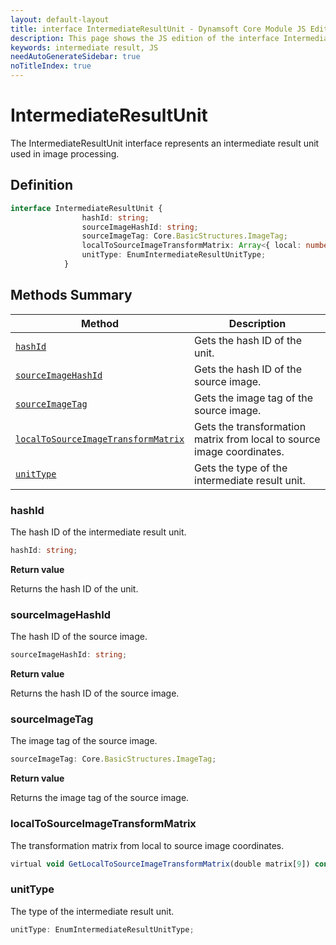 ```yaml
---
layout: default-layout
title: interface IntermediateResultUnit - Dynamsoft Core Module JS Edition API Reference
description: This page shows the JS edition of the interface IntermediateResultUnit in Dynamsoft Core Module.
keywords: intermediate result, JS
needAutoGenerateSidebar: true
noTitleIndex: true
---
```


# IntermediateResultUnit

The IntermediateResultUnit interface represents an intermediate result unit used in image processing.

## Definition

```typescript
interface IntermediateResultUnit {
                hashId: string;
                sourceImageHashId: string;
                sourceImageTag: Core.BasicStructures.ImageTag;
                localToSourceImageTransformMatrix: Array<{ local: number, source: number }>;
                unitType: EnumIntermediateResultUnitType;
            }
```

## Methods Summary

| Method               | Description |
|----------------------|-------------|
| [`hashId`](#hashId) | Gets the hash ID of the unit.|
| [`sourceImageHashId`](#sourceImageHashId) | Gets the hash ID of the source image. |
| [`sourceImageTag`](#sourceImageTag) | Gets the image tag of the source image. |
| [`localToSourceImageTransformMatrix`](#localToSourceImageTransformMatrix) | Gets the transformation matrix from local to source image coordinates. |
| [`unitType`](#unitType) | Gets the type of the intermediate result unit. |

### hashId

The hash ID of the intermediate result unit.

```typescript
hashId: string;
```

**Return value**

Returns the hash ID of the unit. 

### sourceImageHashId

The hash ID of the source image.

```typescript
sourceImageHashId: string;
```

**Return value**

Returns the hash ID of the source image.

### sourceImageTag

The image tag of the source image.

```typescript
sourceImageTag: Core.BasicStructures.ImageTag;
```

**Return value**

Returns the image tag of the source image.

### localToSourceImageTransformMatrix

The transformation matrix from local to source image coordinates.

```typescript
virtual void GetLocalToSourceImageTransformMatrix(double matrix[9]) const
```

### unitType

The type of the intermediate result unit.

```typescript
unitType: EnumIntermediateResultUnitType;
```
